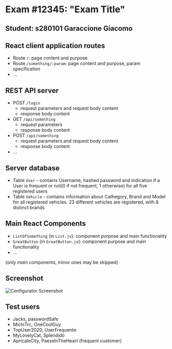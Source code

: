 # Exam #12345: "Exam Title"
## Student: s280101 Garaccione Giacomo 

## React client application routes

- Route `/`: page content and purpose
- Route `/something/:param`: page content and purpose, param specification
- ...

## REST API server

- POST `/login`
  - request parameters and request body content
  - response body content
- GET `/api/something`
  - request parameters
  - response body content
- POST `/api/something`
  - request parameters and request body content
  - response body content
- ...

## Server database

- Table `User` - contains Username, hashed password and indication if a User is frequent or not(0 if not frequent, 1 otherwise) for all five registered users
- Table `Vehicle` - contains information  about Cathegory, Brand and Model for all registered vehicles. 23 different vehicles are registered, with 8 distinct brands

## Main React Components

- `ListOfSomething` (in `List.js`): component purpose and main functionality
- `GreatButton` (in `GreatButton.js`): component purpose and main functionality
- ...

(only _main_ components, minor ones may be skipped)

## Screenshot

![Configurator Screenshot](./img/screenshot.jpg)

## Test users

* Jacks, passwordSafe
* MichiTrc, OneCoolGuy
* TopUser2020, UserFrequente
* MyLovelyCat, Splendido
* ApricaleCity, PaeseInTheHeart (frequent customer)
